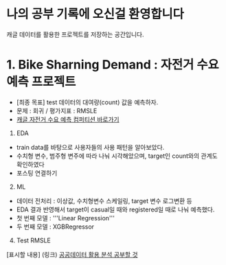 # 나의 공부 기록에 오신걸 환영합니다

캐글 데이터를 활용한 프로젝트를 저장하는 공간입니다.


# 1. Bike Sharning Demand : 자전거 수요 예측 프로젝트

- [최종 목표] test 데이터의 대여량(count) 값을 예측하자.
- 문제 : 회귀 / 평가지표 : RMSLE
- [캐글 자전거 수요 예측 컴퍼티션 바로가기](https://www.kaggle.com/competitions/bike-sharing-demand/overview)

1. EDA
- train data를 바탕으로 사용자들의 사용 패턴을 알아보았다.
- 수치형 변수, 범주형 변주에 따라 나눠 시각해았으며, target인 count와의 관계도 확인하였다
- 포스팅 연결하기

2. ML
- 데이터 전처리 : 이상값, 수치형변수 스케일링, target 변수 로그변환 등
- EDA 결과 반영해서 target이 casual일 때와 registered일 때로 나눠 예측했다.
- 첫 번째 모델 : '''Linear Regression'''
- 두 번째 모델 : XGBRegressor
4. Test RMSLE




[표시할 내용] (링크)
[공공데이터 활용 분석 공부할 것](https://github.com/corazzon/open-data-analysis-basic)
